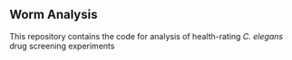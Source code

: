 ## Worm Analysis
This repository contains the code for analysis of health-rating *C. elegans* drug screening experiments 
